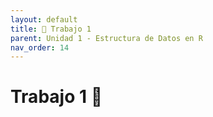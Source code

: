 ```yaml
---
layout: default
title: 💼 Trabajo 1
parent: Unidad 1 - Estructura de Datos en R
nav_order: 14
---
```


# Trabajo 1 💼
